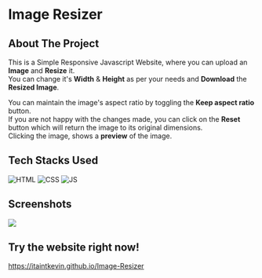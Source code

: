 # Image Resizer

## About The Project
This is a Simple Responsive Javascript Website, where you can upload an **Image** and **Resize** it.
<br>
You can change it's **Width** & **Height** as per your needs and **Download** the **Resized Image**.
<br>

You can maintain the image's aspect ratio by toggling the **Keep aspect ratio** button.
<br>
If you are not happy with the changes made, you can click on the **Reset** button which will return the image to its original dimensions.
<br>
Clicking the image, shows a **preview** of the image.


## Tech Stacks Used


![HTML](https://img.shields.io/badge/html5%20-%23E34F26.svg?&style=for-the-badge&logo=html5&logoColor=white)
![CSS](https://img.shields.io/badge/css3%20-%231572B6.svg?&style=for-the-badge&logo=css3&logoColor=white)
![JS](https://img.shields.io/badge/javascript%20-%23323330.svg?&style=for-the-badge&logo=javascript&logoColor=%23F7DF1E)


## Screenshots

<img src="https://cdn.discordapp.com/attachments/874519898091577347/950276532499275776/Screenshot_166.png">


## Try the website right now!

https://itaintkevin.github.io/Image-Resizer
